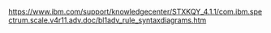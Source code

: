 https://www.ibm.com/support/knowledgecenter/STXKQY_4.1.1/com.ibm.spectrum.scale.v4r11.adv.doc/bl1adv_rule_syntaxdiagrams.htm
